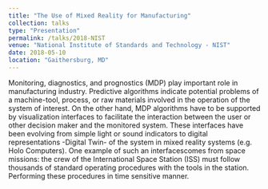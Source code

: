 ```yaml
---
title: "The Use of Mixed Reality for Manufacturing"
collection: talks
type: "Presentation"
permalink: /talks/2018-NIST
venue: "National Institute of Standards and Technology - NIST"
date: 2018-05-10
location: "Gaithersburg, MD"
---
```


Monitoring, diagnostics, and prognostics (MDP) play important role in manufacturing industry. Predictive
algorithms indicate potential problems of a machine-tool, process, or raw materials involved in the operation
of the system of interest. On the other hand, MDP algorithms have to be supported by visualization
interfaces to facilitate the interaction between the user or other decision maker and the monitored 
system. These interfaces have been evolving from simple light or sound indicators to digital representations
-Digital Twin- of the system in mixed reality systems (e.g. Holo Computers). One example of such an interfacescomes
from space missions: the crew of the International Space Station (ISS) must follow thousands of standard operating
procedures with the tools in the station. Performing these procedures in time sensitive manner.
